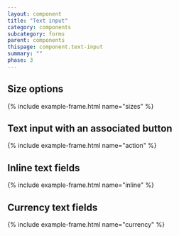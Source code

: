 ```yaml
---
layout: component
title: "Text input"
category: components
subcategory: forms
parent: components
thispage: component.text-input
summary: ""
phase: 3
---
```

## Size options
{% include example-frame.html name="sizes" %}

## Text input with an associated button
{% include example-frame.html name="action" %}

## Inline text fields
{% include example-frame.html name="inline" %}

## Currency text fields
{% include example-frame.html name="currency" %}
